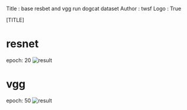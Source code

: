 Title         : base resbet and vgg run dogcat dataset
Author        : twsf
Logo          : True

[TITLE]

# resnet 
   epoch: 20
![result](https://github.com/TWSFar/VGG_and-RESNet101/blob/master/result_log/image_result/resnet.png)

# vgg
  epoch: 50
![result](https://github.com/TWSFar/VGG_and-RESNet101/blob/master/result_log/image_result/vgg.png)



